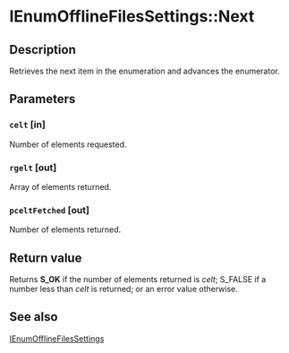 # IEnumOfflineFilesSettings::Next

## Description

Retrieves the next item in the enumeration and advances the enumerator.

## Parameters

### `celt` [in]

Number of elements requested.

### `rgelt` [out]

Array of elements returned.

### `pceltFetched` [out]

Number of elements returned.

## Return value

Returns **S_OK** if the number of elements returned is *celt*; S_FALSE if a number less than *celt* is returned; or an error value otherwise.

## See also

[IEnumOfflineFilesSettings](https://learn.microsoft.com/previous-versions/windows/desktop/api/cscobj/nn-cscobj-ienumofflinefilessettings)